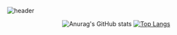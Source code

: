 <!-- 

<!--
**choieuihyun/choieuihyun** is a ✨ _special_ ✨ repository because its `README.md` (this file) appears on your GitHub profile.

Here are some ideas to get you started:

- 🔭 I’m currently working on ...
- 🌱 I’m currently learning ...
- 👯 I’m looking to collaborate on ...
- 🤔 I’m looking for help with ...
- 💬 Ask me about ...
- 📫 How to reach me: ...
- 😄 Pronouns: ...
- ⚡ Fun fact: ...
-->

            
![header](https://capsule-render.vercel.app/api?type=waving&color=auto&height=300&section=header&text=아이디어%20저장소%20&fontSize=60)
            


<div align="center">
  
![Anurag's GitHub stats](https://github-readme-stats.vercel.app/api?username=choieuihyun&show_icons=true&theme=radical)
  [![Top Langs](https://github-readme-stats.vercel.app/api/top-langs/?username=choieuihyun&layout=compact)](https://github.com/anuraghazra/github-readme-stats)
  
</div>





